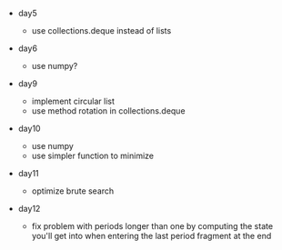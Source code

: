 * day5
    - use collections.deque instead of lists

* day6
    - use numpy?

* day9
    - implement circular list
    - use method rotation in collections.deque

* day10
    - use numpy
    - use simpler function to minimize

* day11
    - optimize brute search

* day12 
    - fix problem with periods longer than one by computing the state you'll get into when entering the last period fragment at the end
